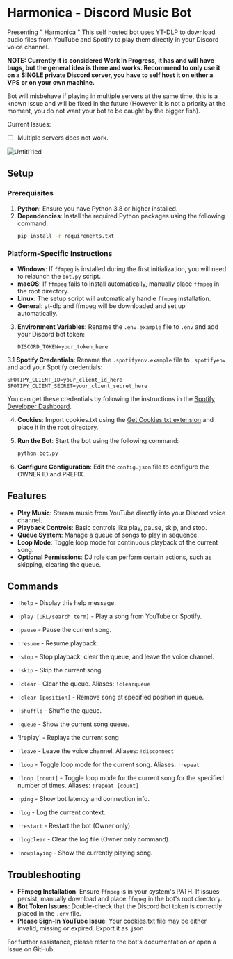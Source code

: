 # Harmonica - Discord Music Bot

Presenting " Harmonica " This self hosted bot uses YT-DLP to download audio files from YouTube and Spotify to play them directly in your Discord voice channel.

**NOTE: Currently it is considered Work In Progress, it has and will have bugs, but the general idea is there and works.
Recommend to only use it on a SINGLE private Discord server, you have to self host it on either a VPS or on your own machine.**

Bot will misbehave if playing in multiple servers at the same time, this is a known issue and will be fixed in the future (However it is not a priority at the moment, you do not want your bot to be caught by the bigger fish).

Current Issues:
- [ ] Multiple servers does not work.

![Untitl11ed](https://github.com/user-attachments/assets/1ee417c8-db7c-458c-987d-95dcd909ee47)

## Setup

### Prerequisites
1. **Python**: Ensure you have Python 3.8 or higher installed.
2. **Dependencies**: Install the required Python packages using the following command:
   ```bash
   pip install -r requirements.txt
   ```

### Platform-Specific Instructions
- **Windows**: If `ffmpeg` is installed during the first initialization, you will need to relaunch the `bot.py` script.
- **macOS**: If `ffmpeg` fails to install automatically, manually place `ffmpeg` in the root directory.
- **Linux**: The setup script will automatically handle `ffmpeg` installation.
- **General**: yt-dlp and ffmpeg will be downloaded and set up automatically.

3. **Environment Variables**: Rename the `.env.example` file to `.env` and add your Discord bot token:
   ```
   DISCORD_TOKEN=your_token_here
   ```
3.1 **Spotify Credentials**: Rename the `.spotifyenv.example` file to `.spotifyenv` and add your Spotify credentials:
   ```
   SPOTIPY_CLIENT_ID=your_client_id_here
   SPOTIPY_CLIENT_SECRET=your_client_secret_here
   ```
   You can get these credentials by following the instructions in the [Spotify Developer Dashboard](https://developer.spotify.com/dashboard/applications).

4. **Cookies**: Import cookies.txt using the [Get Cookies.txt extension](https://chromewebstore.google.com/detail/get-cookiestxt-locally/cclelndahbckbenkjhflpdbgdldlbecc) and place it in the root directory.

5. **Run the Bot**: Start the bot using the following command:
   ```bash
   python bot.py
   ```

6. **Configure Configuration**: Edit the `config.json` file to configure the OWNER ID and PREFIX.

## Features
- **Play Music**: Stream music from YouTube directly into your Discord voice channel.
- **Playback Controls**: Basic controls like play, pause, skip, and stop.
- **Queue System**: Manage a queue of songs to play in sequence.
- **Loop Mode**: Toggle loop mode for continuous playback of the current song.
- **Optional Permissions**: DJ role can perform certain actions, such as skipping, clearing the queue.

## Commands
- `!help` - Display this help message.

- `!play [URL/search term]` - Play a song from YouTube or Spotify.
- `!pause` - Pause the current song.
- `!resume` - Resume playback.
- `!stop` - Stop playback, clear the queue, and leave the voice channel.
- `!skip` - Skip the current song.
- `!clear` - Clear the queue. Aliases: `!clearqueue`
- `!clear [position]` - Remove song at specified position in queue.
- `!shuffle` - Shuffle the queue.
- `!queue` - Show the current song queue.
- '!replay' - Replays the current song
- `!leave` - Leave the voice channel. Aliases: `!disconnect`
- `!loop` - Toggle loop mode for the current song. Aliases: `!repeat`
- `!loop [count]` - Toggle loop mode for the current song for the specified number of times. Aliases: `!repeat [count]`
- `!ping` - Show bot latency and connection info.
- `!log` - Log the current context.
- `!restart` - Restart the bot (Owner only).
- `!logclear` - Clear the log file (Owner only command).
- `!nowplaying` - Show the currently playing song.

## Troubleshooting
- **FFmpeg Installation**: Ensure `ffmpeg` is in your system's PATH. If issues persist, manually download and place `ffmpeg` in the bot's root directory.
- **Bot Token Issues**: Double-check that the Discord bot token is correctly placed in the `.env` file.
- **Please Sign-In YouTube Issue**: Your cookies.txt file may be either invalid, missing or expired. Export it as .json 

For further assistance, please refer to the bot's documentation or open a Issue on GitHub.
